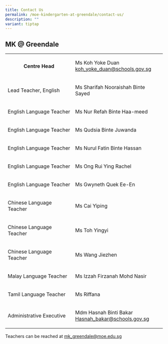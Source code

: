 ```yaml
---
title: Contact Us
permalink: /moe-kindergarten-at-greendale/contact-us/
description: ""
variant: tiptap
---
```

<h2><strong>MK @ Greendale</strong></h2>
<table style="minWidth: 50px">
<colgroup>
<col>
<col>
</colgroup>
<tbody>
<tr>
<th rowspan="1" colspan="1">
<p>Centre Head</p>
</th>
<td rowspan="1" colspan="1">
<p>Ms Koh Yoke Duan
<br><a href="mailto:koh_yoke_duan@schools.gov.sg" rel="noopener noreferrer nofollow" target="_blank">koh_yoke_duan@schools.gov.sg</a> 
<br>
</p>
</td>
</tr>
<tr>
<td rowspan="1" colspan="1">
<p>Lead Teacher, English</p>
</td>
<td rowspan="1" colspan="1">
<p>Ms Sharifah Nooraishah Binte Sayed</p>
</td>
</tr>
<tr>
<td rowspan="1" colspan="1">
<p>English Language Teacher</p>
</td>
<td rowspan="1" colspan="1">
<p>Ms Nur Refah Binte Haa-meed</p>
</td>
</tr>
<tr>
<td rowspan="1" colspan="1">
<p>English Language Teacher</p>
</td>
<td rowspan="1" colspan="1">
<p>Ms Qudsia Binte Juwanda</p>
</td>
</tr>
<tr>
<td rowspan="1" colspan="1">
<p>English Language Teacher</p>
</td>
<td rowspan="1" colspan="1">
<p>Ms Nurul Fatin Binte Hassan</p>
</td>
</tr>
<tr>
<td rowspan="1" colspan="1">
<p>English Language Teacher</p>
</td>
<td rowspan="1" colspan="1">
<p>Ms Ong Rui Ying Rachel</p>
</td>
</tr>
<tr>
<td rowspan="1" colspan="1">
<p>English Language Teacher</p>
</td>
<td rowspan="1" colspan="1">
<p>Ms Gwyneth Quek Ee-En</p>
</td>
</tr>
<tr>
<td rowspan="1" colspan="1">
<p>Chinese Language Teacher</p>
</td>
<td rowspan="1" colspan="1">
<p>Ms Cai Yiping</p>
</td>
</tr>
<tr>
<td rowspan="1" colspan="1">
<p>Chinese Language Teacher</p>
</td>
<td rowspan="1" colspan="1">
<p>Ms Toh Yingyi</p>
</td>
</tr>
<tr>
<td rowspan="1" colspan="1">
<p>Chinese Language Teacher</p>
</td>
<td rowspan="1" colspan="1">
<p>Ms Wang Jiezhen</p>
</td>
</tr>
<tr>
<td rowspan="1" colspan="1">
<p>Malay Language Teacher</p>
</td>
<td rowspan="1" colspan="1">
<p>Ms Izzah Firzanah Mohd Nasir</p>
</td>
</tr>
<tr>
<td rowspan="1" colspan="1">
<p>Tamil Language Teacher</p>
</td>
<td rowspan="1" colspan="1">
<p>Ms Riffana</p>
</td>
</tr>
<tr>
<td rowspan="1" colspan="1">
<p>Administrative Executive</p>
</td>
<td rowspan="1" colspan="1">
<p>Mdm Hasnah Binti Bakar
<br><a href="mailto:Hasnah_bakar@schools.gov.sg" rel="noopener noreferrer nofollow" target="_blank">Hasnah_bakar@schools.gov.sg</a>
</p>
</td>
</tr>
</tbody>
</table>
<p>Teachers can be reached at&nbsp;<a href="mailto:mk_greendale@moe.edu.sg" rel="noopener noreferrer nofollow" target="_blank">mk_greendale@moe.edu.sg</a>
</p>